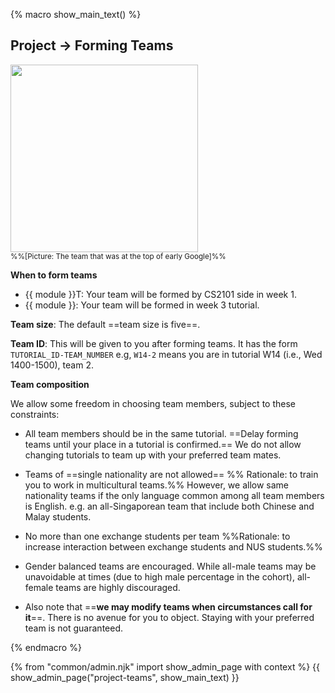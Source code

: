 {% macro show_main_text() %}
<div id="main">

## Project → Forming Teams

<img src="{{baseUrl}}/admin/images/team.png" width="300px"><br>
<small>%%[Picture: The team that was at the top of early Google]%%</small>
<p/>

**When to form teams**

* {{ module }}T: Your team will be formed by CS2101 side in week 1.
* {{ module }}: Your team will be formed in week 3 tutorial.

**Team size**: The default ==team size is five==. 

**Team ID**: This will be given to you after forming teams. It has the form `TUTORIAL_ID-TEAM_NUMBER` e.g, `W14-2` means you are in tutorial W14 (i.e., Wed 1400-1500), team 2.

<panel src="../admin/tutorials.md#tutorialTimetable" header="Admin {{ icon_embedding }} Tutorials → Tutorial IDs" class="embedding" minimized /><p/>

**Team composition**

We allow some freedom in choosing team members, subject to these constraints:

* All team members should be in the same tutorial. ==Delay forming teams until your place in a tutorial is confirmed.== We do not allow changing tutorials to team up with your preferred team mates.  
* Teams of ==single nationality are not allowed== %%&nbsp;Rationale: to train you to work in multicultural teams.%% However, we allow same nationality teams if the only language common among all team members is English. e.g. an all-Singaporean team that include both Chinese and Malay students.
* No more than one exchange students per team %%Rationale: to increase interaction between exchange students and NUS students.%%
* Gender balanced teams are encouraged. While all-male teams may be unavoidable at times (due to high male percentage in the cohort), all-female teams are highly discouraged.

* Also note that ==**we may modify teams when circumstances call for it**==. There is no avenue for you to object. Staying with your preferred team is not guaranteed.

</div>
{% endmacro %}

{% from "common/admin.njk" import show_admin_page with context %}
{{ show_admin_page("project-teams", show_main_text) }}